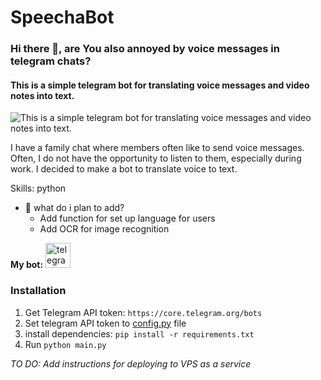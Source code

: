 # SpeechaBot
### Hi there 👋, are You also annoyed by voice messages in telegram chats?
#### This is a simple telegram bot for translating voice messages and video notes into text.
![This is a simple telegram bot for translating voice messages and video notes into text.](https://github.com/petrovps/SpeechaBot/blob/main/SpeechaBotLogo.jpg)

I have a family chat where members often like to send voice messages. Often, I do not have the opportunity to listen to them, especially during work. I decided to make a bot to translate voice to text. 

Skills: python

- 🔭 what do i plan to add?
  -   Add function for set up language for users      
  -   Add OCR for image recognition 



**My bot:** [<img src='https://cdn.jsdelivr.net/npm/simple-icons@3.0.1/icons/telegram.svg' alt='telegram' height='40'>](https://t.me/SpeechaBot)  

### Installation
1. Get Telegram API token: `https://core.telegram.org/bots`
2. Set telegram API token to  [config.py](/SpeechaBot/config.py) file
3. install dependencies: `pip install -r requirements.txt`
4. Run `python main.py`

*TO DO: Add instructions for deploying to VPS as a service*
